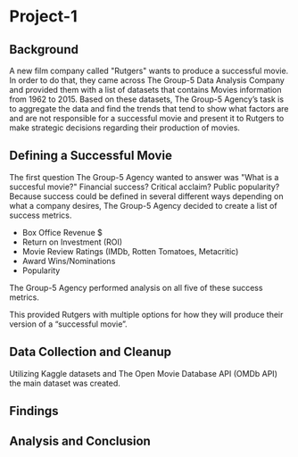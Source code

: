 # Project-1

## Background

A new film company called "Rutgers" wants to produce a successful movie. In order to do that, they came across The Group-5 Data Analysis Company and provided them with a list of datasets that contains Movies information from 1962 to 2015. Based on these datasets, The Group-5 Agency’s task is to aggregate the data and find the trends that tend to show what factors are and are not responsible for a successful movie and present it to Rutgers to make strategic decisions regarding their production of movies.

## Defining a Successful Movie
The first question The Group-5 Agency wanted to answer was "What is a succesful movie?" Financial success? Critical acclaim? Public popularity? Because success could be defined in several different ways depending on what a company desires, The Group-5 Agency decided to create a list of success metrics.

- Box Office Revenue $
- Return on Investment (ROI)
- Movie Review Ratings (IMDb, Rotten Tomatoes, Metacritic)
- Award Wins/Nominations
- Popularity

The Group-5 Agency performed analysis on all five of these success metrics. 

This provided Rutgers with multiple options for how they will produce their version of a “successful movie”.

## Data Collection and Cleanup
Utilizing Kaggle datasets and The Open Movie Database API (OMDb API) the main dataset was created.


## Findings

## Analysis and Conclusion
